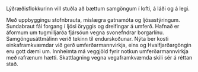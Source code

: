 Lýðræðisflokkurinn vill stuðla að bættum samgöngum í lofti, á láði og á legi.

Með uppbyggingu stofnbrauta, mislægra gatnamóta og ljósastýringum. Sundabraut fái forgang í ljósi öryggis og dreifingar á umferð. Hafnað er áformum um tugmilljarða fjársóun vegna svonefndrar borgarlínu. Samgöngusáttmálinn verið tekinn til endurskoðunar. Nýta ber kosti einkaframkvæmdar við gerð umferðarmannvirkja, eins og Hvalfjarðargöngin eru gott dæmi um. Innheimta má veggjöld fyrir notkun umferðarmannvirkja með rafrænum hætti. Skattlagning vegna vegaframkvæmda skili sér á réttan stað.